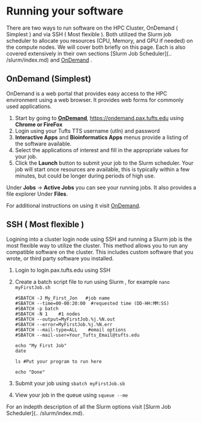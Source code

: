 # Running your software

There are two ways to run software on the HPC Cluster, OnDemand ( Simplest ) and via SSH ( Most flexible ).  Both 
utilized the Slurm job scheduler to allocate you resources (CPU, Memory, and GPU if needed) on the compute nodes. 
We will cover both briefly on this page.  Each is also covered extensively in their own sections  [Slurm Job Scheduler](..
/slurm/index.md) and [OnDemand](../examples/ondemand.md) .



## OnDemand (Simplest)

OnDemand is a web portal that provides easy access to the HPC environment using a web browser.  It provides web 
forms for commonly used applications.

1. Start by going to [**OnDemand**](https://ondemand.pax.tufts.edu), https://ondemand.pax.tufts.edu using **Chrome or 
FireFox**
1. Login using your Tufts TTS username (utln) and password
1. **Interactive Apps** and **Bioinformatics Apps** menus provide a listing of the software available.  
1. Select the applications of interest and fill in the appropriate values for your job.
1. Click the **Launch** button to submit your job to the Slurm scheduler.  Your job will start once resources are 
  available, this is typically within a few minutes, but could be longer during periods of high use.

Under **Jobs** -> **Active Jobs** you can see your running jobs.  It also provides a file explorer Under **Files**.  

For additional instructions on using it visit  [OnDemand](../examples/ondemand.md).

## SSH ( Most flexible )

Logining into a cluster login node using SSH and running a Slurm job is the most flexible way to utilize the 
cluster.  This method allows you to run any compatible software on the cluster.  This includes custom software that 
you wrote, or third party software you installed.

1. Login to login.pax.tufts.edu using SSH
1. Create a batch script file to run using Slurm , for example `nano myFirstJob.sh`
    ```#!/bin/bash -l
    #SBATCH -J My_First_Jon   #job name
    #SBATCH --time=00-00:20:00  #requested time (DD-HH:MM:SS)
    #SBATCH -p batch
    #SBATCH -N 1    #1 nodes
    #SBATCH --output=MyFirstJob.%j.%N.out
    #SBATCH --error=MyFirstJob.%j.%N.err
    #SBATCH --mail-type=ALL    #email options
    #SBATCH --mail-user=Your_Tufts_Email@tufts.edu
    
    echo "My First Job"
    date
    
    ls #Put your program to run here
    
    echo "Done"
    ```

1. Submit your job using `sbatch myFirstJob.sb`
1. View your job in the queue using `squeue --me`

For an indepth description of all the Slurm options visit [Slurm Job Scheduler](..
/slurm/index.md).